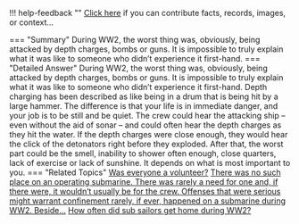 !!! help-feedback ""
    <a href="/feedback/" data-feedback-link>Click here</a>
    if you can contribute facts, records, images, or context…

<a id="summary"></a>
=== "Summary"
    During WW2, the worst thing was, obviously, being attacked by depth charges, bombs or guns. It is impossible to truly explain what it was like to someone who didn’t experience it first-hand.
=== "Detailed Answer"
    During WW2, the worst thing was, obviously, being attacked by depth charges, bombs or guns. It is impossible to truly explain what it was like to someone who didn’t experience it first-hand. Depth charging has been described as like being in a drum that is being hit by a large hammer. The difference is that your life is in immediate danger, and your job is to be still and be quiet. The crew could hear the attacking ship – even without the aid of sonar – and could often hear the depth charges as they hit the water. If the depth charges were close enough, they would hear the click of the detonators right before they exploded.
    After that, the worst part could be the smell, inability to shower often enough, close quarters, lack of exercise or lack of sunshine. It depends on what is most important to you.
=== "Related Topics"
    [Was everyone a volunteer?](was-everyone-a-volunteer.md#summary)
    [There was no such place on an operating submarine. There was rarely a need for one and, if there were, it wouldn’t usually be for the crew. Offenses that were serious might warrant confinement rarely, if ever, happened on a submarine during WW2. Beside…](there-was-no-such-place-on-an-operating-submarine-there-was-rarely-a-need-for-on.md#summary)
    [How often did sub sailors get home during WW2?](how-often-did-sub-sailors-get-home-during-ww2.md#summary)
